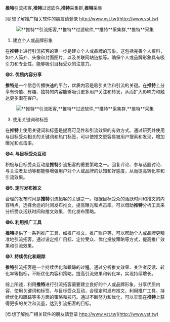 **推特**引流拓客,**推特**过滤软件,**推特**采集群,**推特**采集

[😍想了解推广相关软件的朋友请登录 http://www.vst.tw](http://www.vst.tw)

 <center><img src="https://vst.tw/MP4/tuiguang/png/6.png" alt="**推特**引流拓客,**推特**过滤软件,**推特**采集群,**推特**采集"></center>

1. 建立个人或品牌形象

在**推特**上进行引流拓客的第一步是建立个人或品牌的形象。这包括完善个人资料，如个人简介、头像和封面图片，以及关联网站链接等。确保个人或品牌形象具有吸引力和专业性，能够吸引目标受众的注意力。

**😄2. 优质内容分享**

**推特**是一个信息传播快速的平台，优质内容是吸引关注和引流的关键。在**推特**上分享有价值、有趣、独特的内容能够吸引更多用户关注和转发，从而扩大影响力和触达更多潜在客户。

 <center><img src="https://vst.tw/MP4/tuiguang/png/5.png" alt="**推特**引流拓客,**推特**过滤软件,**推特**采集群,**推特**采集"></center>

3. 使用关键词和标签

在**推特**上使用关键词和标签是提高可见性和引流效果的有效方式。通过研究并使用与目标受众相关的关键词和热门标签，可以使推文更容易被用户搜索和发现，增加曝光和点击率。

**😄4. 与目标受众互动**

积极与目标受众互动是**推特**引流拓客的重要策略之一。回复评论、参与话题讨论、与关注者互动等都能够增强用户对个人或品牌的认知和好感度，从而提高转化率和引流效果。

**😄5. 定时发布推文**

合理的发布时间是**推特**引流拓客的关键之一。根据目标受众的活跃时间和推文的内容特点，选择合适的时间发布推文，提高曝光和点击率。可以借助**推特**分析工具来分析受众活跃时间和推文效果，优化发布策略。

**😄6. 利用推广工具**

**推特**提供了一系列推广工具，如推广推文、推广账户等，可以帮助个人或品牌更精准地引流拓客。通过设定推广目标、定位受众、优化投放策略等方式，提高推广效果和引流效果。

**😄7. 持续优化和跟踪**

**推特**引流拓客是一个持续优化和跟踪的过程。通过分析推文效果、关注者反馈、转化率等指标，不断优化内容和策略，提高引流效果和转化率，实现持续增长。

综上所述，利用**推特**进行引流拓客需要建立良好的个人或品牌形象，分享优质内容，使用关键词和标签，与目标受众互动，合理定时发布推文，利用推广工具，持续优化和跟踪等多方面的策略和技巧。通过不断努力和优化，可以实现在**推特**上获得更多的关注和流量，达到引流拓客的目标。

[😍想了解推广相关软件的朋友请登录 http://www.vst.tw](http://www.vst.tw)



